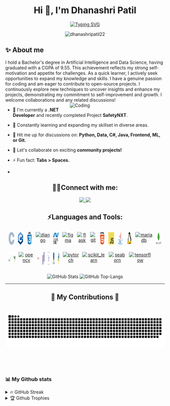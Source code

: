 <h1 align="center" color=#FF00FF>Hi 👋, I'm Dhanashri Patil</h1>

<p align="center">
  <a href="https://git.io/typing-svg"><img src="https://readme-typing-svg.demolab.com?font=Bungee+Spice&duration=2000&pause=1000&center=true&vCenter=true&random=false&width=435&lines=Data+Analyst;Python+Developer;Front-End+Developer;.Net+Developer;Open+Source+Enthusiast" alt="Typing SVG" /></a>
</p>
<p align="center"> <img src="https://komarev.com/ghpvc/?username=dhanashripatil22&label=Profile%20views&color=0e75b6&style=flat" alt="dhanashripatil22" /> </p>

<h2 align=""> ✨ About me </h2> 
I hold a Bachelor's degree in Artificial Intelligence and Data Science, having graduated with a CGPA of 9.55. This achievement reflects my strong self-motivation and appetite for challenges. As a quick learner, I actively seek opportunities to expand my knowledge and skills. I have a genuine passion for coding and am eager to contribute to open-source projects. I continuously explore new techniques to uncover insights and enhance my projects, demonstrating my commitment to self-improvement and growth. I welcome collaborations and any related discussions!
<img align="right" alt="Coding" width="300" src="https://startcoding.co.in/wp-content/uploads/2021/12/coding-for-kids.gif">

- 🔭 I'm currently a **.NET Developer** and recently completed Project **SafetyNXT**.

- 🌱 Constantly learning and expanding my skillset in diverse areas.

- 💬 Hit me up for discussions on: **Python, Data, C#, Java, Frontend, ML, or Git.**

- 👯 Let's collaborate on exciting **community projects!**

- ⚡ Fun fact: **Tabs > Spaces.**
- 

<h2 align="center">🤝🏻Connect with me:</h2>
<p align="center">
  <a href="https://linkedin.com/in/dhanashri-patil07">
   <img src="https://img.icons8.com/color/48/000000/linkedin.png"/>
  </a>
  <a href="mailto:dhanashripatil1607@gmail.com">
     <img src="https://img.icons8.com/color/48/000000/gmail.png"/>
  </a>
</p>

<h2 align="Center">⚡️Languages and Tools:</h2>
                  
<div align="center" style="display: grid; grid-template-columns: repeat(14, 1fr); gap: 10px; max-width: 980px; margin: 0 auto; padding: 10px;">
  <a href="https://www.cprogramming.com/" target="_blank" rel="noreferrer">
    <img src="https://raw.githubusercontent.com/devicons/devicon/master/icons/c/c-original.svg" alt="c" width="40" height="40"/>
  </a>
  <a href="https://www.w3schools.com/cpp/" target="_blank" rel="noreferrer">
    <img src="https://raw.githubusercontent.com/devicons/devicon/master/icons/cplusplus/cplusplus-original.svg" alt="cplusplus" width="40" height="40"/>
  </a>
  <a href="https://www.w3schools.com/css/" target="_blank" rel="noreferrer">
    <img src="https://raw.githubusercontent.com/devicons/devicon/master/icons/css3/css3-original-wordmark.svg" alt="css3" width="40" height="40"/>
  </a>
  <a href="https://www.djangoproject.com/" target="_blank" rel="noreferrer">
    <img src="https://cdn.worldvectorlogo.com/logos/django.svg" alt="django" width="40" height="40"/>
  </a>
  <a href="https://dotnet.microsoft.com/" target="_blank" rel="noreferrer">
    <img src="https://raw.githubusercontent.com/devicons/devicon/master/icons/dot-net/dot-net-original-wordmark.svg" alt="dotnet" width="40" height="40"/>
  </a>
  <a href="https://www.figma.com/" target="_blank" rel="noreferrer">
    <img src="https://www.vectorlogo.zone/logos/figma/figma-icon.svg" alt="figma" width="40" height="40"/>
  </a>
  <a href="https://flask.palletsprojects.com/" target="_blank" rel="noreferrer">
    <img src="https://www.vectorlogo.zone/logos/flask/flask-original.svg" alt="flask" width="40" height="40"/>
  </a>
  <a href="https://git-scm.com/" target="_blank" rel="noreferrer">
    <img src="https://www.vectorlogo.zone/logos/git-scm/git-scm-icon.svg" alt="git" width="40" height="40"/>
  </a>
  <a href="https://www.w3.org/html/" target="_blank" rel="noreferrer">
    <img src="https://raw.githubusercontent.com/devicons/devicon/master/icons/html5/html5-original-wordmark.svg" alt="html5" width="40" height="40"/>
  </a>
  <a href="https://developer.mozilla.org/en-US/docs/Web/JavaScript" target="_blank" rel="noreferrer">
    <img src="https://raw.githubusercontent.com/devicons/devicon/master/icons/javascript/javascript-original.svg" alt="javascript" width="40" height="40"/>
  </a>
  <a href="https://www.java.com" target="_blank" rel="noreferrer">
    <img src="https://raw.githubusercontent.com/devicons/devicon/master/icons/java/java-original.svg" alt="java" width="40" height="40"/>
  </a>
  <a href="https://www.linux.org/" target="_blank" rel="noreferrer">
    <img src="https://raw.githubusercontent.com/devicons/devicon/master/icons/linux/linux-original.svg" alt="linux" width="40" height="40"/>
  </a>
  <a href="https://mariadb.org/" target="_blank" rel="noreferrer">
    <img src="https://www.vectorlogo.zone/logos/mariadb/mariadb-icon.svg" alt="mariadb" width="40" height="40"/>
  </a>
  <a href="https://www.mongodb.com/" target="_blank" rel="noreferrer">
    <img src="https://raw.githubusercontent.com/devicons/devicon/master/icons/mongodb/mongodb-original-wordmark.svg" alt="mongodb" width="40" height="40"/>
  </a>
</div>

<div align="center" style="display: grid; grid-template-columns: repeat(14, 1fr); gap: 10px; max-width: 980px; margin: 0 auto; padding: 10px;">
  <a href="https://www.mysql.com/" target="_blank" rel="noreferrer">
    <img src="https://raw.githubusercontent.com/devicons/devicon/master/icons/mysql/mysql-original-wordmark.svg" alt="mysql" width="40" height="40"/>
  </a>
  <a href="https://nodejs.org" target="_blank" rel="noreferrer">
    <img src="https://raw.githubusercontent.com/devicons/devicon/master/icons/nodejs/nodejs-original-wordmark.svg" alt="nodejs" width="40" height="40"/>
  </a>
  <a href="https://opencv.org/" target="_blank" rel="noreferrer">
    <img src="https://www.vectorlogo.zone/logos/opencv/opencv-icon.svg" alt="opencv" width="40" height="40"/>
  </a>
  <a href="https://www.oracle.com/" target="_blank" rel="noreferrer">
    <img src="https://raw.githubusercontent.com/devicons/devicon/master/icons/oracle/oracle-original.svg" alt="oracle" width="40" height="40"/>
  </a>
  <a href="https://pandas.pydata.org/" target="_blank" rel="noreferrer">
    <img src="https://raw.githubusercontent.com/devicons/devicon/2ae2a900d2f041da66e950e4d48052658d850630/icons/pandas/pandas-original.svg" alt="pandas" width="40" height="40"/>
  </a>
  <a href="https://www.photoshop.com/en" target="_blank" rel="noreferrer">
    <img src="https://raw.githubusercontent.com/devicons/devicon/master/icons/photoshop/photoshop-line.svg" alt="photoshop" width="40" height="40"/>
  </a>
  <a href="https://www.postgresql.org" target="_blank" rel="noreferrer">
    <img src="https://raw.githubusercontent.com/devicons/devicon/master/icons/postgresql/postgresql-original-wordmark.svg" alt="postgresql" width="40" height="40"/>
  </a>
  <a href="https://www.python.org" target="_blank" rel="noreferrer">
    <img src="https://raw.githubusercontent.com/devicons/devicon/master/icons/python/python-original.svg" alt="python" width="40" height="40"/>
  </a>
  <a href="https://pytorch.org/" target="_blank" rel="noreferrer">
    <img src="https://www.vectorlogo.zone/logos/pytorch/pytorch-icon.svg" alt="pytorch" width="40" height="40"/>
  </a>
  <a href="https://scikit-learn.org/" target="_blank" rel="noreferrer">
    <img src="https://upload.wikimedia.org/wikipedia/commons/0/05/Scikit_learn_logo_small.svg" alt="scikit_learn" width="40" height="40"/>
  </a>
  <a href="https://seaborn.pydata.org/" target="_blank" rel="noreferrer">
    <img src="https://seaborn.pydata.org/_images/logo-mark-lightbg.svg" alt="seaborn" width="40" height="40"/>
  </a>
  <a href="https://www.tensorflow.org" target="_blank" rel="noreferrer">
    <img src="https://www.vectorlogo.zone/logos/tensorflow/tensorflow-icon.svg" alt="tensorflow" width="40" height="40"/>
  </a>
</div>



<p align="center">
<img src="https://github-readme-stats.vercel.app/api?username=dhanashripatil22&show_icons=true&theme=jolly" alt="GitHub Stats" align="center" width="48%" />
  <img src="https://github-readme-stats.vercel.app/api/top-langs/?username=dhanashripatil22&layout=compact&theme=jolly&langs_count=10" alt="GitHub Top-Langs" align="center" width="40%" />
 </p>
 
<hr>

<div align="center">
  <h2>🐍 My Contributions 🐍</h2>
  <br>
  <img alt="snake eating my contributions" src="https://raw.githubusercontent.com/salesp07/salesp07/output/github-contribution-grid-snake.svg" />
  
  <br/><br/><br/>
</div>

### 📊 My Github stats

<details>
  <summary>🔥 GitHub Streak</summary>
  <br/>
   <a href="https://github.com/coding-geek21/github-readme-streak-stats">
   <img title="🔥 Get streak stats for your profile at git.io/streak-stats" alt="Dhanashri's streak" src="https://github-readme-streak-stats.herokuapp.com/?user=dhanashripatil22&theme=jolly&hide_border=true"/>
  </a>
  <br/>
</details>                                                                          
<details>
   <summary>🏆 Github Trophies </summary>
   <br/>
  <img alt="Dhanashri's Activity Graph" src="https://github-profile-trophy.vercel.app/?username=dhanashripatil22&theme=monokai" />
</details>

